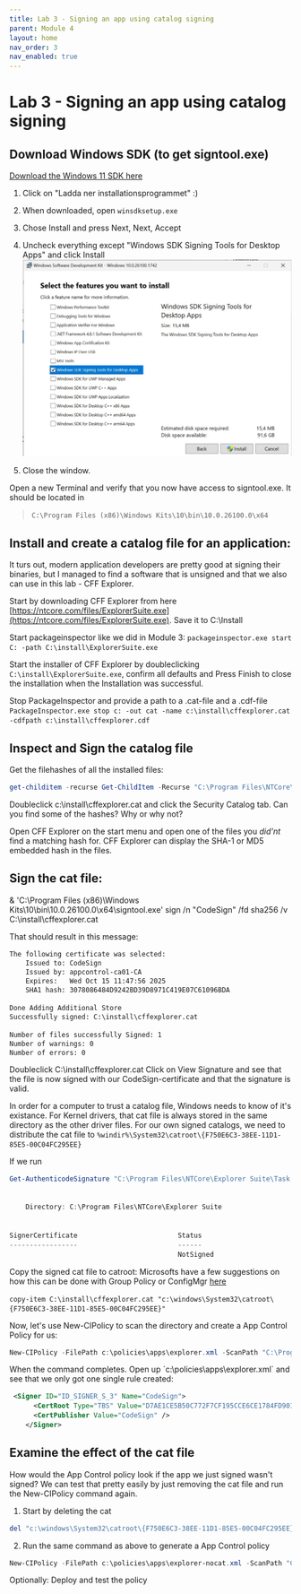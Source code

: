 ```yaml
---
title: Lab 3 - Signing an app using catalog signing
parent: Module 4
layout: home
nav_order: 3
nav_enabled: true
---
```


# Lab 3 - Signing an app using catalog signing

## Download Windows SDK (to get signtool.exe)

[Download the Windows 11 SDK here](https://developer.microsoft.com/sv-se/windows/downloads/windows-sdk/)

1. Click on "Ladda ner installationsprogrammet" :)
2. When downloaded, open `winsdksetup.exe`
3. Chose Install and press Next, Next, Accept

4. Uncheck everything except "Windows SDK Signing Tools for Desktop Apps" and click Install
![alt text](/img/mod4-lab3-img1.jpg)

5. Close the window.

Open a new Terminal and verify that you now have access to signtool.exe.
It should be located in 
> `C:\Program Files (x86)\Windows Kits\10\bin\10.0.26100.0\x64`


## Install and create a catalog file for an application:

It turs out, modern application developers are pretty good at signing their binaries, but I managed to find a software that is unsigned and that we also can use in this lab - CFF Explorer. 

Start by downloading CFF Explorer from here [https://ntcore.com/files/ExplorerSuite.exe](https://ntcore.com/files/ExplorerSuite.exe). Save it to C:\Install

Start packageinspector like we did in Module 3:
`packageinspector.exe start C: -path C:\install\ExplorerSuite.exe`

Start the installer of CFF Explorer by doubleclicking `C:\install\ExplorerSuite.exe`, confirm all defaults and Press Finish to close the installation when the Installation was successful.

Stop PackageInspector and provide a path to a .cat-file and a .cdf-file
`PackageInspector.exe stop c: -out cat -name c:\install\cffexplorer.cat -cdfpath c:\install\cffexplorer.cdf`

## Inspect and Sign the catalog file

Get the filehashes of all the installed files:

```powershell
get-childitem -recurse Get-ChildItem -Recurse "C:\Program Files\NTCore\Explorer Suite" | Get-FileHash
```

Doubleclick c:\install\cffexplorer.cat and click the Security Catalog tab.
Can you find some of the hashes? Why or why not?

Open CFF Explorer on the start menu and open one of the files you *did'nt* find a matching hash for.
CFF Explorer can display the SHA-1 or MD5 embedded hash in the files.

## Sign the cat file:

& 'C:\Program Files (x86)\Windows Kits\10\bin\10.0.26100.0\x64\signtool.exe' sign /n "CodeSign" /fd sha256 /v C:\install\cffexplorer.cat

That should result in this message:
```
The following certificate was selected:
    Issued to: CodeSign
    Issued by: appcontrol-ca01-CA
    Expires:   Wed Oct 15 11:47:56 2025
    SHA1 hash: 3078086484D9242BD39D8971C419E07C61096BDA

Done Adding Additional Store
Successfully signed: C:\install\cffexplorer.cat

Number of files successfully Signed: 1
Number of warnings: 0
Number of errors: 0
```


Doubleclick C:\install\cffexplorer.cat
Click on View Signature and see that the file is now signed with our CodeSign-certificate and that the signature is valid.

In order for a computer to trust a catalog file, Windows needs to know of it's existance. For Kernel drivers, that cat file is always stored in the same directory as the other driver files. For our own signed catalogs, we need to distribute the cat file to `%windir%\System32\catroot\{F750E6C3-38EE-11D1-85E5-00C04FC295EE}`


If we run 
```powershell
Get-AuthenticodeSignature "C:\Program Files\NTCore\Explorer Suite\Task Explorer.exe"


    Directory: C:\Program Files\NTCore\Explorer Suite


SignerCertificate                         Status                                               Path
-----------------                         ------                                               ----
                                          NotSigned                                            Task Explorer.exe
```


Copy the signed cat file to catroot:
Microsofts have a few suggestions on how this can be done with Group Policy or ConfigMgr [here](https://learn.microsoft.com/en-us/windows/security/application-security/application-control/app-control-for-business/deployment/deploy-catalog-files-to-support-appcontrol)

`copy-item C:\install\cffexplorer.cat "c:\windows\System32\catroot\{F750E6C3-38EE-11D1-85E5-00C04FC295EE}"`


Now, let's use New-CIPolicy to scan the directory and create a App Control Policy for us:

```powershell
New-CIPolicy -FilePath c:\policies\apps\explorer.xml -ScanPath "C:\Program Files\NTCore\Explorer Suite" -level Publisher -NoShadowCopy -fallback Hash
```

When the command completes. Open up ´c:\policies\apps\explorer.xml` and see that we only got one single rule created:
```xml
 <Signer ID="ID_SIGNER_S_3" Name="CodeSign">
      <CertRoot Type="TBS" Value="D7AE1CE5B50C772F7CF195CCE6CE1784FD9015235CE07EF5B1464D534C09C24C" />
      <CertPublisher Value="CodeSign" />
    </Signer>
```

## Examine the effect of the cat file

How would the App Control policy look if the app we just signed wasn't signed?
We can test that pretty easily by just removing the cat file and run the New-CIPolicy command again.

1. Start by deleting the cat
```powershell
del "c:\windows\System32\catroot\{F750E6C3-38EE-11D1-85E5-00C04FC295EE}\cffexplorer.cat"
```
2. Run the same command as above to generate a App Control policy
```powershell
New-CIPolicy -FilePath c:\policies\apps\explorer-nocat.xml -ScanPath "C:\Program Files\NTCore\Explorer Suite" -level Publisher -NoShadowCopy -fallback Hash
```




Optionally:
Deploy and test the policy